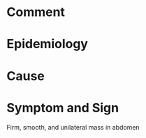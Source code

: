 # Comment

# Epidemiology

# Cause

# Symptom and Sign

Firm, smooth, and unilateral mass in abdomen
